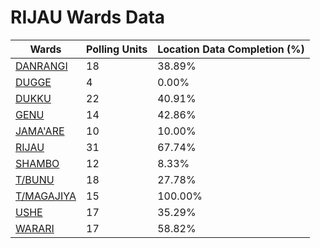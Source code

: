
# RIJAU Wards Data

| Wards | Polling Units | Location Data Completion (%) |
| ---- | ----- | ------- |
| [DANRANGI](./wards/17206-danrangi) | 18 | 38.89% |
| [DUGGE](./wards/17207-dugge) | 4 | 0.00% |
| [DUKKU](./wards/17208-dukku) | 22 | 40.91% |
| [GENU](./wards/17209-genu) | 14 | 42.86% |
| [JAMA'ARE](./wards/17210-jama'are) | 10 | 10.00% |
| [RIJAU](./wards/17211-rijau) | 31 | 67.74% |
| [SHAMBO](./wards/17212-shambo) | 12 | 8.33% |
| [T/BUNU](./wards/17213-t/bunu) | 18 | 27.78% |
| [T/MAGAJIYA](./wards/17214-t/magajiya) | 15 | 100.00% |
| [USHE](./wards/17215-ushe) | 17 | 35.29% |
| [WARARI](./wards/17216-warari) | 17 | 58.82% |




